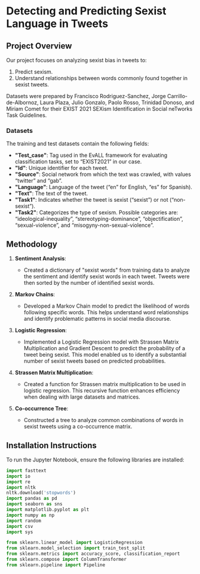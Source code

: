 # Detecting and Predicting Sexist Language in Tweets

## Project Overview

Our project focuses on analyzing sexist bias in tweets to:

1. Predict sexism.
2. Understand relationships between words commonly found together in sexist tweets.

Datasets were prepared by Francisco Rodriguez-Sanchez, Jorge Carrillo-de-Albornoz, Laura Plaza, Julio Gonzalo, Paolo Rosso, Trinidad Donoso, and Miriam Comet for their EXIST 2021 SEXism Identification in Social neTworks Task Guidelines.

### Datasets

The training and test datasets contain the following fields:
- **"Test_case"**: Tag used in the EvALL framework for evaluating classification tasks, set to “EXIST2021” in our case.
- **"Id"**: Unique identifier for each tweet.
- **"Source"**: Social network from which the text was crawled, with values “twitter” and “gab”.
- **"Language"**: Language of the tweet (“en” for English, “es” for Spanish).
- **"Text"**: The text of the tweet.
- **"Task1"**: Indicates whether the tweet is sexist (“sexist”) or not (“non-sexist”).
- **"Task2"**: Categorizes the type of sexism. Possible categories are: “ideological-inequality”, “stereotyping-dominance”, “objectification”, “sexual-violence”, and “misogyny-non-sexual-violence”.

## Methodology

1. **Sentiment Analysis**:
   - Created a dictionary of "sexist words" from training data to analyze the sentiment and identify sexist words in each tweet. Tweets were then sorted by the number of identified sexist words.

2. **Markov Chains**:
   - Developed a Markov Chain model to predict the likelihood of words following specific words. This helps understand word relationships and identify problematic patterns in social media discourse.

3. **Logistic Regression**:
   - Implemented a Logistic Regression model with Strassen Matrix Multiplication and Gradient Descent to predict the probability of a tweet being sexist. This model enabled us to identify a substantial number of sexist tweets based on predicted probabilities.

4. **Strassen Matrix Multiplication**:
   - Created a function for Strassen matrix multiplication to be used in logistic regression. This recursive function enhances efficiency when dealing with large datasets and matrices.

5. **Co-occurrence Tree**:
   - Constructed a tree to analyze common combinations of words in sexist tweets using a co-occurrence matrix.

## Installation Instructions

To run the Jupyter Notebook, ensure the following libraries are installed:

```python
import fasttext
import io
import re
import nltk
nltk.download('stopwords')
import pandas as pd
import seaborn as sns
import matplotlib.pyplot as plt
import numpy as np
import random
import csv
import sys

from sklearn.linear_model import LogisticRegression
from sklearn.model_selection import train_test_split
from sklearn.metrics import accuracy_score, classification_report
from sklearn.compose import ColumnTransformer
from sklearn.pipeline import Pipeline
